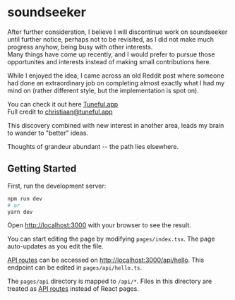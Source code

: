 # soundseeker

After further consideration, I believe I will discontinue work on soundseeker until further notice, perhaps not to be revisited, as I did not make much progress anyhow, being busy with other interests. <br /> Many things have come up recently, and I would prefer to pursue those opportunites and interests instead of making small contributions here.

While I enjoyed the idea, I came across an old Reddit post where someone had done an extraordinary job on completing almost exactly what I had my mind on (rather different style, but the implementation is spot on).

You can check it out here <a href="https://www.tuneful.app/">Tuneful.app</a>
<br />
Full credit to christiaan@tuneful.app

This discovery combined with new interest in another area, leads my brain to wander to "better" ideas.

Thoughts of grandeur abundant -- the path lies elsewhere.

<!-- An idea I have been considering, essentially a "Tinder" for
Spotify/music streaming services.
Log in, select a category or "random", and like and dislike to your hearts content, curating playlists of music you otherwise would have never found. -->

## Getting Started

First, run the development server:

```bash
npm run dev
# or
yarn dev
```

Open [http://localhost:3000](http://localhost:3000) with your browser to see the result.

You can start editing the page by modifying `pages/index.tsx`. The page auto-updates as you edit the file.

[API routes](https://nextjs.org/docs/api-routes/introduction) can be accessed on [http://localhost:3000/api/hello](http://localhost:3000/api/hello). This endpoint can be edited in `pages/api/hello.ts`.

The `pages/api` directory is mapped to `/api/*`. Files in this directory are treated as [API routes](https://nextjs.org/docs/api-routes/introduction) instead of React pages.
